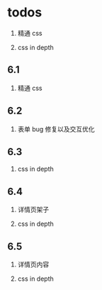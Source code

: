 # todos

1. 精通 css

2. css in depth

## 6.1

1. 精通 css

## 6.2

1. 表单 bug 修复以及交互优化

## 6.3

1. css in depth

## 6.4

1. 详情页架子

2. css in depth

## 6.5

1. 详情页内容

2. css in depth
